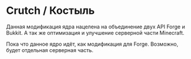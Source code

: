 # Crutch / Костыль

Данная модификация ядра нацелена на объединение двух API Forge и Bukkit. А так же оптимизация и улучшение серверной части Minecraft.


Пока что данное ядро идёт, как модификация для Forge. Возможно, будет отдельная серверная часть.
